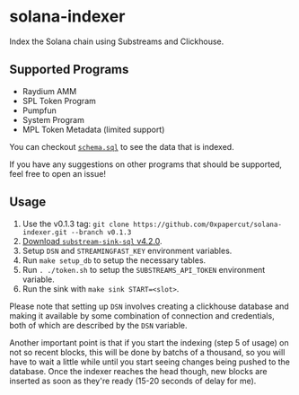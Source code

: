 # solana-indexer
Index the Solana chain using Substreams and Clickhouse.

## Supported Programs
- Raydium AMM
- SPL Token Program
- Pumpfun
- System Program
- MPL Token Metadata (limited support)

You can checkout [`schema.sql`](schema.sql) to see the data that is indexed.

If you have any suggestions on other programs that should be supported, feel free to open an issue!

## Usage
1. Use the v0.1.3 tag: `git clone https://github.com/0xpapercut/solana-indexer.git --branch v0.1.3`
2. [Download `substream-sink-sql` v4.2.0](https://github.com/streamingfast/substreams-sink-sql/releases/tag/v4.2.0).
3. Setup `DSN` and `STREAMINGFAST_KEY` environment variables.
4. Run `make setup_db` to setup the necessary tables.
5. Run `. ./token.sh` to setup the `SUBSTREAMS_API_TOKEN` environment variable.
6. Run the sink with `make sink START=<slot>`.

Please note that setting up `DSN` involves creating a clickhouse database and making it available by some combination of connection and credentials, both of which are described by the `DSN` variable.

Another important point is that if you start the indexing (step 5 of usage) on not so recent blocks, this will be done by batchs of a thousand, so you will have to wait a little while until you start seeing changes being pushed to the database. Once the indexer reaches the head though, new blocks are inserted as soon as they're ready (15-20 seconds of delay for me).

